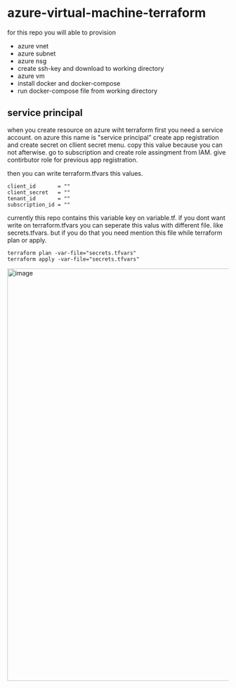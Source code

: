 # azure-virtual-machine-terraform

for this repo you will able to provision
- azure vnet
- azure subnet
- azure nsg
- create ssh-key and download to working directory
- azure vm
- install docker and docker-compose
- run docker-compose file from working directory

## service principal

when you create resource on azure wiht terraform first you need a service account. on azure this name is "service principal" 
create app registration and create secret on cllient secret menu. 
copy this value because you can not afterwise. 
go to subscription and create role assingment from IAM. give contirbutor role for previous app registration. 

then you can write terraform.tfvars this values.

```
client_id       = ""
client_secret   = ""
tenant_id       = ""
subscription_id = ""
```

currently this repo contains this variable key on variable.tf. if you dont want write on terraform.tfvars you can seperate this valus with different file. like secrets.tfvars.
but if you do that you need mention this file while terraform plan or apply. 

```
terraform plan -var-file="secrets.tfvars"
terraform apply -var-file="secrets.tfvars"
```

<img width="939" alt="image" src="https://github.com/user-attachments/assets/edb8cdf0-c89e-4ebd-9b77-4a8cb05a5acc">


